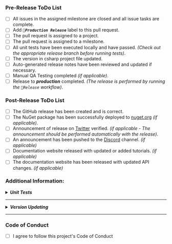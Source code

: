### Pre-Release ToDo List

- [ ] All issues in the assigned milestone are closed and all issue tasks are complete.
- [ ] Add _**`🚀Production Release`**_ label to this pull request.
- [ ] The pull request is assigned to a project.
- [ ] The pull request is assigned to a milestone.
- [ ] All unit tests have been executed locally and have passed. _(Check out the appropriate release branch before running tests)_.
- [ ] The version in csharp project file updated.
- [ ] Auto-generated release notes have been reviewed and updated if necessary.
- [ ] Manual QA Testing completed _(if applicable)_.
- [ ] Release to **_production_** completed. _(The release is performed by running the `🚀Release` workflow)_.

### Post-Release ToDo List

- [ ] The GitHub release has been created and is correct.
- [ ] The NuGet package has been successfully deployed to [nuget.org](https://www.nuget.org/) _(if applicable)_.
- [ ] Announcement of release on [Twitter](https://twitter.com/KDCoder) verified. _(if applicable - The announcement should be performed automatically with the release)_.
- [ ] An announcement has been pushed to the [Discord](https://discord.gg/qewu6fNgv7) channel. _(if applicable)_
- [ ] Documentation website released with updated or added tutorials. _(if applicable)_
- [ ] The documentation website has been released with updated API changes. _(if applicable)_

### Additional Information:

**_<details closed><summary>Unit Tests</summary>_**

Reasons for local unit test execution:
- Unit tests might pass locally but not in the CI environment during the status check process or vice-versa.
- Tests might pass on the developer's machine but not necessarily on the code reviewer's machine.
</details>

---

**_<details closed><summary>Version Updating</summary>_**

The version can be updated by setting the values of the `<Version/>` and `<FileVersion/>` XML tags in the project file.
The `<Version/>` and `<FileVersion/>` values can hold the production release version.
The `<AssemblyVersion/>` XML tag can only hold production values.  Preview values are not allowed.

``` xml
<!--Production Release Example-->
<Version>1.2.3</Version>
<FileVersion>1.2.3</FileVersion>
<AssemblyVersion>1.2.3</AssemblyVersion>
```
</details>

---

### Code of Conduct

- [ ]  I agree to follow this project's Code of Conduct
